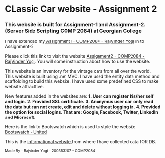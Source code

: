 <h1> CLassic Car website - Assignment 2</h1>
<h3> This website is built for Assignment-1 and Assignment-2. (Server Side Scripting COMP 2084) at Georgian College</h3>
<p> I have extended my<a href="http://rajvinderyogi-assignment1-comp2084.azurewebsites.net/"> Assignment1 - COMP2084 - RajVinder Yogi</a> in to Assignment-2</p>
<p>Please click this link to visit the website <a href="https://rajvinderyogi-assignment2-comp2084.azurewebsites.net/"> Assignment2 - COMP2084 - RajVinder Yogi</a>. You will some instruction about how to use the website.</p>
<p>This website is an inventory for the vintage cars from all over the world. This website is built using .net MVC. I have used the entity data method and scaffolding to build this website. I have used some predefined CSS to make website attracttive.</p>
<p> New features added in the websites are: 
<strong>1. User can register his/her self and login.</strong> 
<strong>2. Provided SSL certificate.</strong>
<strong>3. Anonymus user can only read the data but can not create, edit and delete without logging in.</strong>
<strong>4. Provided the option for social logins. That are: Google, Facebook, Twitter, LinkedIn and Microsoft.</strong>
<p>Here is the link to Bootswatch which is used to style the website <a href="https://bootswatch.com/united/"> Bootswatch - United </a></p>
<p>This is the <a href="https://www.globalcarsbrands.com/top-20-old-classic-vintage-cars-for-men/">informational website </a>from where I have collected data fOR DB.</p>

<small> Made By - Rajvinder Yogi - 200353207 - COMP2084</small>
